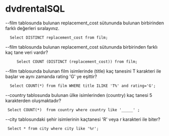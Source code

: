 # dvdrentalSQL
--film tablosunda bulunan replacement_cost sütununda bulunan birbirinden farklı değerleri sıralayınız.      
  ```
    Select DISTINCT replacement_cost from film; 
  ```  
--film tablosunda bulunan replacement_cost sütununda birbirinden farklı kaç tane veri vardır?    
```
     Select COUNT (DISTINCT (replacement_cost)) from film; 
  ``` 
--film tablosunda bulunan film isimlerinde (title) kaç tanesini T karakteri ile başlar ve aynı zamanda rating 'G' ye eşittir?   
```
  Select COUNT(*) from film WHERE title ILIKE 'T%' and rating='G';
  ```  
--country tablosunda bulunan ülke isimlerinden (country) kaç tanesi 5 karakterden oluşmaktadır?  
```
 Select COUNT(*)  from country where country like '_____' ;
 ```  
 --city tablosundaki şehir isimlerinin kaçtanesi 'R' veya r karakteri ile biter?  
```
 Select * from city where city like '%r';
 ```  
